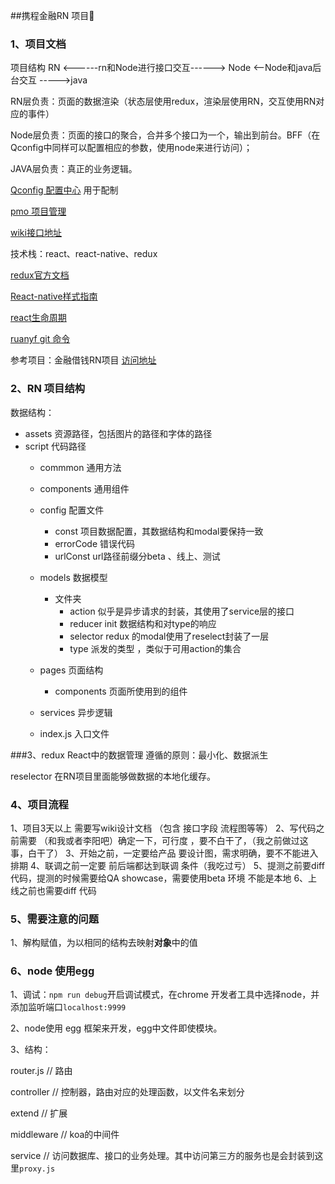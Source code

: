##携程金融RN 项目

### 1、项目文档

项目结构 RN <------rn和Node进行接口交互------> Node <——Node和java后台交互 ----->java

RN层负责：页面的数据渲染（状态层使用redux，渲染层使用RN，交互使用RN对应的事件）

Node层负责：页面的接口的聚合，合并多个接口为一个，输出到前台。BFF（在Qconfig中同样可以配置相应的参数，使用node来进行访问）；

JAVA层负责：真正的业务逻辑。

[Qconfig 配置中心](http://tc.corp.qunar.com/webapp/#/qconfig/ft_finprimary/dev:/testft_finprimary.json?groupName=ft_finprimary&status=PASSED&basedVersion=0&editVersion=2&canEdit=true) 用于配制

[pmo 项目管理](http://pmo.corp.qunar.com/browse/FINANCE-11374)

[wiki接口地址](http://wiki.corp.qunar.com/confluence/pages/viewpage.action?pageId=214799547)



技术栈：react、react-native、redux

[redux官方文档](https://redux.js.org/)

[React-native样式指南](https://github.com/doyoe/react-native-stylesheet-guide)

[react生命周期](https://www.jianshu.com/p/b49fe87d2153)

[ruanyf git 命令](http://www.ruanyifeng.com/blog/2015/12/git-cheat-sheet.html)

参考项目：金融借钱RN项目 [访问地址](http://gitlab.corp.qunar.com/fe/cash_loan_rn)

### 2、RN 项目结构
数据结构：
- assets 资源路径，包括图片的路径和字体的路径
- script 代码路径
  - commmon  通用方法
  - components 通用组件
  - config 配置文件
    - const 项目数据配置，其数据结构和modal要保持一致
    - errorCode 错误代码
    - urlConst url路径前缀分beta 、线上、测试
  - models 数据模型
    - 文件夹
      - action 似乎是异步请求的封装，其使用了service层的接口
      - reducer init 数据结构和对type的响应
      - selector redux 的modal使用了reselect封装了一层
      - type 派发的类型 ，类似于可用action的集合 

  - pages 页面结构
  	- components 页面所使用到的组件 
  - services 异步逻辑
  - index.js 入口文件
  
###3、redux React中的数据管理
遵循的原则：最小化、数据派生

reselector 在RN项目里面能够做数据的本地化缓存。

### 4、项目流程
1、项目3天以上 需要写wiki设计文档 （包含 接口字段 流程图等等）
2、写代码之前需要 （和我或者李阳吧）确定一下，可行度 ，要不白干了，（我之前做过这事，白干了）
3、开始之前，一定要给产品 要设计图，需求明确，要不不能进入排期
4、联调之前一定要 前后端都达到联调 条件（我吃过亏）
5、提测之前要diff 代码，提测的时候需要给QA showcase，需要使用beta 环境 不能是本地
6、上线之前也需要diff 代码

### 5、需要注意的问题
1、解构赋值，为以相同的结构去映射**对象**中的值

### 6、node 使用egg

1、调试：`npm run debug`开启调试模式，在chrome 开发者工具中选择node，并添加监听端口`localhost:9999`

2、node使用 egg 框架来开发，egg中文件即使模块。

3、结构：

router.js // 路由

controller // 控制器，路由对应的处理函数，以文件名来划分

extend // 扩展

middleware // koa的中间件

service // 访问数据库、接口的业务处理。其中访问第三方的服务也是会封装到这里`proxy.js`



